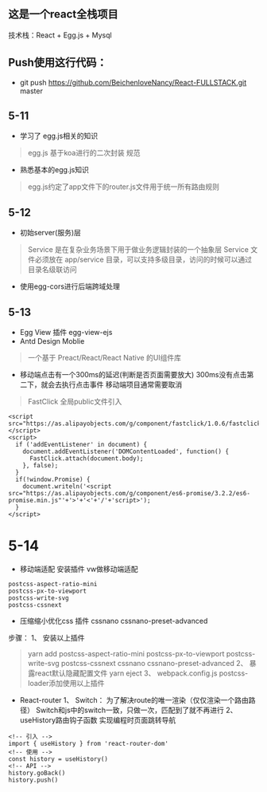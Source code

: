 ## 这是一个react全栈项目
技术栈：React + Egg.js + Mysql

## Push使用这行代码：
* git push https://github.com/BeichenloveNancy/React-FULLSTACK.git master

## 5-11 
* 学习了 egg.js相关的知识
> egg.js 基于koa进行的二次封装 规范
* 熟悉基本的egg.js知识
> egg.js约定了app文件下的router.js文件用于统一所有路由规则

## 5-12 
* 初始server(服务)层
> Service 是在复杂业务场景下用于做业务逻辑封装的一个抽象层
> Service 文件必须放在 app/service 目录，可以支持多级目录，访问的时候可以通过目录名级联访问
* 使用egg-cors进行后端跨域处理

## 5-13
* Egg View 插件 egg-view-ejs
* Antd Design Moblie
> 一个基于 Preact/React/React Native 的UI组件库
* 移动端点击有一个300ms的延迟(判断是否页面需要放大)
300ms没有点击第二下，就会去执行点击事件 移动端项目通常需要取消
> FastClick 全局public文件引入
```
<script src="https://as.alipayobjects.com/g/component/fastclick/1.0.6/fastclick.js"></script>
<script>
  if ('addEventListener' in document) {
    document.addEventListener('DOMContentLoaded', function() {
      FastClick.attach(document.body);
    }, false);
  }
  if(!window.Promise) {
    document.writeln('<script src="https://as.alipayobjects.com/g/component/es6-promise/3.2.2/es6-promise.min.js"'+'>'+'<'+'/'+'script>');
  }
</script>
```
# 5-14
* 移动端适配 安装插件 vw做移动端适配
```
postcss-aspect-ratio-mini
postcss-px-to-viewport
postcss-write-svg
postcss-cssnext
```
* 压缩缩小优化css
插件 cssnano cssnano-preset-advanced

步骤：
1、 安装以上插件 
> yarn add postcss-aspect-ratio-mini postcss-px-to-viewport postcss-write-svg postcss-cssnext cssnano cssnano-preset-advanced
2、 暴露react默认隐藏配置文件
> yarn eject
3、 webpack.config.js postcss-loader添加使用以上插件

* React-router
1、 Switch： 为了解决route的唯一渲染（仅仅渲染一个路由路径）
Switch和js中的switch一致，只做一次，匹配到了就不再进行
2、 useHistory路由钩子函数 实现编程时页面跳转导航
```
<!-- 引入 -->
import { useHistory } from 'react-router-dom'
<!-- 使用 -->
const history = useHistory()
<!-- API -->
history.goBack()
history.push()
```